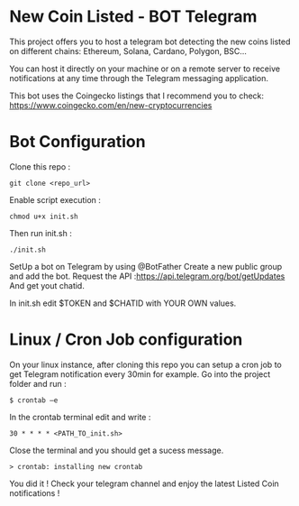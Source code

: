 # New Coin Listed - BOT Telegram
This project offers you to host a telegram bot detecting the new coins listed on different chains: Ethereum, Solana, Cardano, Polygon, BSC...

You can host it directly on your machine or on a remote server to receive notifications at any time through the Telegram messaging application.

This bot uses the Coingecko listings that I recommend you to check: https://www.coingecko.com/en/new-cryptocurrencies

# Bot Configuration 
Clone this repo :
```
git clone <repo_url>
```

Enable script execution :
```
chmod u+x init.sh
```

Then run init.sh : 
```
./init.sh
```

SetUp a bot on Telegram by using @BotFather
Create a new public group and add the bot.
Request the API :[https://api.telegram.org/bot<YourBOTToken>/getUpdates](https://api.telegram.org/bot<YourBOTToken>/getUpdates)
And get yout chatid.
  
In init.sh edit $TOKEN and $CHATID with YOUR OWN values.

# Linux / Cron Job configuration

On your linux instance, after cloning this repo you can setup a cron job to get Telegram notification every 30min for example.
Go into the project folder and run :
```
$ crontab –e
```
In the crontab terminal edit and write :
```
30 * * * * <PATH_TO_init.sh>
```
Close the terminal and you should get a sucess message.
```
> crontab: installing new crontab
```
You did it ! 
Check your telegram channel and enjoy the latest Listed Coin notifications !
